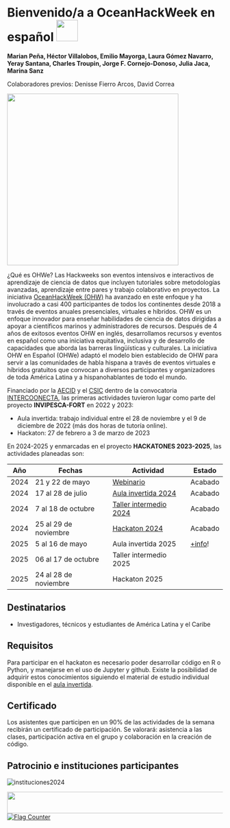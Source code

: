 # Bienvenido/a a OceanHackWeek en español <img src=https://github.com/Intercoonecta/Intercoonecta.github.io/assets/1233089/4483ff3f-fb5f-4fe5-a1a9-87a65cf07bc6 style="width:50px;"/>

**Marian Peña, Héctor Villalobos, Emilio Mayorga, Laura Gómez Navarro, Yeray Santana, Charles Troupin, Jorge F. Cornejo-Donoso, Julia Jaca, Marina Sanz** 


Colaboradores previos: Denisse Fierro Arcos, David Correa
<p float="left">
<img src=https://github.com/Intercoonecta/Intercoonecta.github.io/assets/1233089/fd53140a-b0a5-43a4-b7ad-774d6c18faf7 style="width:400px;"/>
</p>


¿Qué es OHWe? Las Hackweeks son eventos intensivos e interactivos de aprendizaje de ciencia de datos que incluyen tutoriales sobre metodologías avanzadas, aprendizaje entre pares y trabajo colaborativo en proyectos. La iniciativa [OceanHackWeek (OHW)](https://oceanhackweek.org) ha avanzado en este enfoque y ha involucrado a casi 400 participantes de todos los continentes desde 2018 a través de eventos anuales presenciales, virtuales e híbridos. OHW es un enfoque innovador para enseñar habilidades de ciencia de datos dirigidas a apoyar a científicos marinos y administradores de recursos. Después de 4 años de exitosos eventos OHW en inglés, desarrollamos recursos y eventos en español como una iniciativa equitativa, inclusiva y de desarrollo de capacidades que aborda las barreras lingüísticas y culturales. La iniciativa OHW en Español (OHWe) adaptó el modelo bien establecido de OHW para servir a las comunidades de habla hispana a través de eventos virtuales e híbridos gratuitos que convocan a diversos participantes y organizadores de toda América Latina y a hispanohablantes de todo el mundo.

Financiado por la [AECID](https://aecid.es) y el [CSIC](https://www.csic.es/es) dentro de la convocatoria [INTERCOONECTA](https://intercoonecta.aecid.es), las primeras actividades tuvieron lugar como parte del proyecto **INVIPESCA-FORT** en 2022 y 2023:
- Aula invertida: trabajo individual entre el 28 de noviembre y el 9 de diciembre de 2022 (más dos horas de tutoría online).
- Hackaton: 27 de febrero a 3 de marzo de 2023

En 2024-2025 y enmarcadas en el proyecto **HACKATONES 2023-2025**, las actividades planeadas son:

  
| Año|     Fechas |  Actividad| Estado| 
| ------|  --------------- | ------------------------| ----------| 
| 2024 |   21 y 22 de mayo    | [Webinario](https://intercoonecta.aecid.es/programaci%C3%B3n-de-actividades/webinario-de-difusi-n-de-las-actividades-identificaci-n-de-prioridades-y-necesidades-en-materia-de-ciencia-abierta-sobre-oceanograf-a-y-pesquer-as-programaci-n-intercoonecta-2024-2025)| Acabado| 
| 2024 |  17 al 28 de julio       |       [Aula invertida 2024](https://intercoonecta.aecid.es/programaci%C3%B3n-de-actividades/oceanhackweek-en-espa-ol-formaci-n-b-sica-en-lenguajes-de-programaci-n-y-trabajo-colaborativo)| Acabado| 
| 2024 |  7 al 18 de octubre         |   [Taller intermedio 2024](https://intercoonecta.aecid.es/programaci%C3%B3n-de-actividades/oceanhackweek-en-espa-ol-talleres-de-formaci-n-intermedia)|Acabado| 
| 2024 | 25 al 29 de noviembre   |           [Hackaton 2024](https://intercoonecta.aecid.es/programaci%C3%B3n-de-actividades/hackaton-en-espa-ol-en-ciencia-marina)| Acabado| 
| 2025 |  5 al 16 de mayo    |    Aula invertida 2025| [+info](https://intercoonecta.aecid.es/programación-de-actividades/oceanhackweek-en-espa-ol-formaci-n-b-sica-en-lenguajes-de-programaci-n-y-trabajo-colaborativo-edici-n-2025)! | 
| 2025|   06 al 17 de octubre    |         Taller intermedio 2025| | 
| 2025 |  24 al 28 de noviembre     |           Hackaton 2025| | 




## Destinatarios

- Investigadores, técnicos y estudiantes de América Latina y el Caribe



## Requisitos

Para participar en el hackaton es necesario poder desarrollar código en R o Python, y manejarse en el uso de Jupyter y github. Existe la posibilidad de adquirir estos conocimientos siguiendo el material de estudio individual disponible en el [aula invertida](aulainvertida). 



## Certificado

Los asistentes que participen en un 90% de las actividades de la semana recibirán un certificado de participación. Se valorará: asistencia a las clases, participación activa en el grupo y colaboración en la creación de código.

## Patrocinio e instituciones participantes

<p>


![instituciones2024](https://github.com/user-attachments/assets/cc1f3c8e-0796-46a3-9344-a271563d2859)



<img     style="float: right;" src="https://user-images.githubusercontent.com/1233089/196215480-6d175c9b-2291-4627-832f-56c76e9b5ff5.png" width="600" height="50">
</p>
<a href="https://info.flagcounter.com/2Ay8"><img src="https://s01.flagcounter.com/countxl/2Ay8/bg_DBFDFF/txt_000000/border_CCCCCC/columns_5/maxflags_90/viewers_0/labels_1/pageviews_1/flags_0/percent_0/" alt="Flag Counter" border="0"></a>
